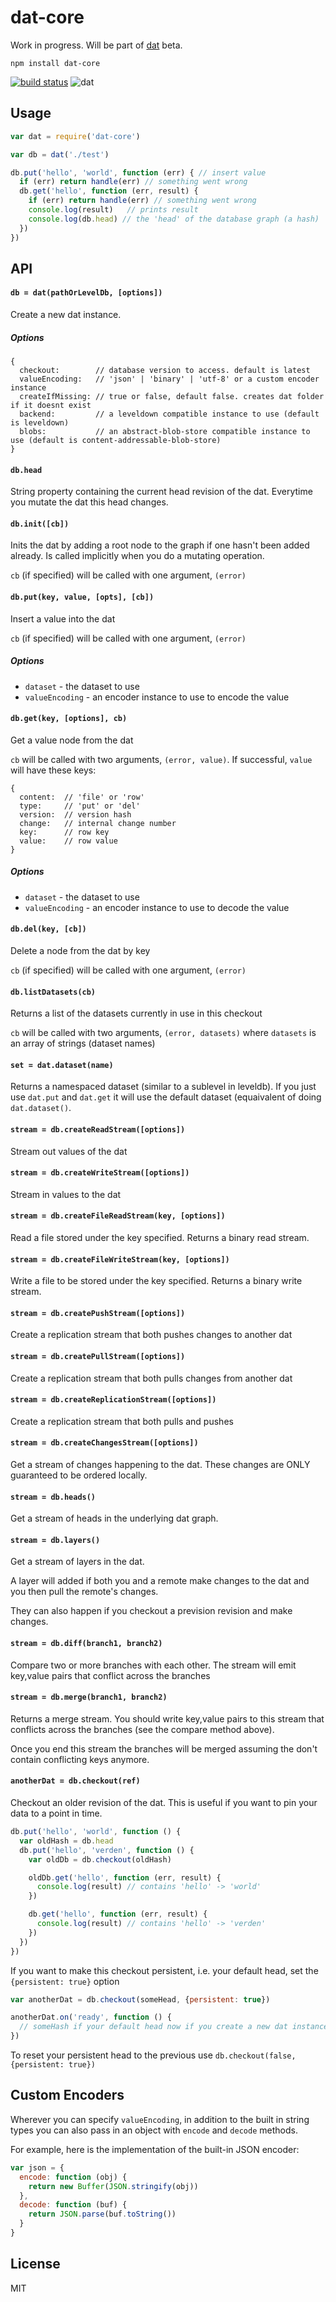 # dat-core

Work in progress. Will be part of [dat](https://github.com/maxogden/dat) beta.

```
npm install dat-core
```

[![build status](http://img.shields.io/travis/maxogden/dat-core.svg?style=flat)](http://travis-ci.org/maxogden/dat-core)
![dat](http://img.shields.io/badge/Development%20sponsored%20by-dat-green.svg?style=flat)

## Usage

``` js
var dat = require('dat-core')

var db = dat('./test')

db.put('hello', 'world', function (err) { // insert value
  if (err) return handle(err) // something went wrong
  db.get('hello', function (err, result) {
    if (err) return handle(err) // something went wrong
    console.log(result)   // prints result
    console.log(db.head) // the 'head' of the database graph (a hash)
  })
})
```

## API

#### `db = dat(pathOrLevelDb, [options])`

Create a new dat instance.

##### Options

```
{
  checkout:        // database version to access. default is latest
  valueEncoding:   // 'json' | 'binary' | 'utf-8' or a custom encoder instance
  createIfMissing: // true or false, default false. creates dat folder if it doesnt exist
  backend:         // a leveldown compatible instance to use (default is leveldown)
  blobs:           // an abstract-blob-store compatible instance to use (default is content-addressable-blob-store)
}
```

#### `db.head`

String property containing the current head revision of the dat.
Everytime you mutate the dat this head changes.

#### `db.init([cb])`

Inits the dat by adding a root node to the graph if one hasn't been added already.
Is called implicitly when you do a mutating operation.

`cb` (if specified) will be called with one argument, `(error)`

#### `db.put(key, value, [opts], [cb])`

Insert a value into the dat

`cb` (if specified) will be called with one argument, `(error)`

##### Options

- `dataset` - the dataset to use
- `valueEncoding` - an encoder instance to use to encode the value

#### `db.get(key, [options], cb)`

Get a value node from the dat

`cb` will be called with two arguments, `(error, value)`. If successful, `value` will have these keys:

```
{
  content:  // 'file' or 'row'
  type:     // 'put' or 'del'
  version:  // version hash
  change:   // internal change number
  key:      // row key
  value:    // row value
}
```

##### Options

- `dataset` - the dataset to use
- `valueEncoding` - an encoder instance to use to decode the value

#### `db.del(key, [cb])`

Delete a node from the dat by key

`cb` (if specified) will be called with one argument, `(error)`

#### `db.listDatasets(cb)`

Returns a list of the datasets currently in use in this checkout

`cb` will be called with two arguments, `(error, datasets)` where `datasets` is an array of strings (dataset names)

#### `set = dat.dataset(name)`

Returns a namespaced dataset (similar to a sublevel in leveldb).
If you just use `dat.put` and `dat.get` it will use the default dataset (equaivalent of doing `dat.dataset()`.

#### `stream = db.createReadStream([options])`

Stream out values of the dat

#### `stream = db.createWriteStream([options])`

Stream in values to the dat

#### `stream = db.createFileReadStream(key, [options])`

Read a file stored under the key specified. Returns a binary read stream.

#### `stream = db.createFileWriteStream(key, [options])`

Write a file to be stored under the key specified. Returns a binary write stream.

#### `stream = db.createPushStream([options])`

Create a replication stream that both pushes changes to another dat

#### `stream = db.createPullStream([options])`

Create a replication stream that both pulls changes from another dat

#### `stream = db.createReplicationStream([options])`

Create a replication stream that both pulls and pushes

#### `stream = db.createChangesStream([options])`

Get a stream of changes happening to the dat. These changes
are ONLY guaranteed to be ordered locally.

#### `stream = db.heads()`

Get a stream of heads in the underlying dat graph.

#### `stream = db.layers()`

Get a stream of layers in the dat.

A layer will added if both you and a remote make changes to the dat
and you then pull the remote's changes.

They can also happen if you checkout a prevision revision and make changes.

#### `stream = db.diff(branch1, branch2)`

Compare two or more branches with each other.
The stream will emit key,value pairs that conflict across the branches

#### `stream = db.merge(branch1, branch2)`

Returns a merge stream. You should write key,value pairs to this stream
that conflicts across the branches (see the compare method above).

Once you end this stream the branches will be merged assuming the don't
contain conflicting keys anymore.

#### `anotherDat = db.checkout(ref)`

Checkout an older revision of the dat.
This is useful if you want to pin your data to a point in time.

``` js
db.put('hello', 'world', function () {
  var oldHash = db.head
  db.put('hello', 'verden', function () {
    var oldDb = db.checkout(oldHash)

    oldDb.get('hello', function (err, result) {
      console.log(result) // contains 'hello' -> 'world'
    })

    db.get('hello', function (err, result) {
      console.log(result) // contains 'hello' -> 'verden'
    })
  })
})
```

If you want to make this checkout persistent, i.e. your default head, set the `{persistent: true}` option

``` js
var anotherDat = db.checkout(someHead, {persistent: true})

anotherDat.on('ready', function () {
  // someHash if your default head now if you create a new dat instance
})
```

To reset your persistent head to the previous use `db.checkout(false, {persistent: true})`

## Custom Encoders

Wherever you can specify `valueEncoding`, in addition to the built in string types you can also pass in an object with `encode` and `decode` methods.

For example, here is the implementation of the built-in JSON encoder:

```js
var json = {
  encode: function (obj) {
    return new Buffer(JSON.stringify(obj))
  },
  decode: function (buf) {
    return JSON.parse(buf.toString())
  }
}
```

## License

MIT
